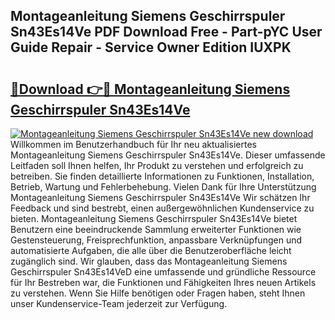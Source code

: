 ## Montageanleitung Siemens Geschirrspuler Sn43Es14Ve PDF Download Free - Part-pYC User Guide Repair - Service Owner Edition IUXPK

# <h2><a href="http://df7lgab.blite.top/?on=Montageanleitung+Siemens+Geschirrspuler+Sn43Es14Ve">🔗Download 👉🔴 Montageanleitung Siemens Geschirrspuler Sn43Es14Ve</a></h2>

[![Montageanleitung Siemens Geschirrspuler Sn43Es14Ve new download](https://i.imgur.com/lujVjoI.png)](http://df7lgab.blite.top/?on=Montageanleitung+Siemens+Geschirrspuler+Sn43Es14Ve)
Willkommen im Benutzerhandbuch für Ihr neu aktualisiertes Montageanleitung Siemens Geschirrspuler Sn43Es14Ve. Dieser umfassende Leitfaden soll Ihnen helfen, Ihr Produkt zu verstehen und erfolgreich zu betreiben. Sie finden detaillierte Informationen zu Funktionen, Installation, Betrieb, Wartung und Fehlerbehebung. Vielen Dank für Ihre Unterstützung Montageanleitung Siemens Geschirrspuler Sn43Es14Ve Wir schätzen Ihr Feedback und sind bestrebt, einen außergewöhnlichen Kundenservice zu bieten. Montageanleitung Siemens Geschirrspuler Sn43Es14Ve bietet Benutzern eine beeindruckende Sammlung erweiterter Funktionen wie Gestensteuerung, Freisprechfunktion, anpassbare Verknüpfungen und automatisierte Aufgaben, die alle über die Benutzeroberfläche leicht zugänglich sind. Wir glauben, dass das Montageanleitung Siemens Geschirrspuler Sn43Es14VeD eine umfassende und gründliche Ressource für Ihr Bestreben war, die Funktionen und Fähigkeiten Ihres neuen Artikels zu verstehen. Wenn Sie Hilfe benötigen oder Fragen haben, steht Ihnen unser Kundenservice-Team jederzeit zur Verfügung.
